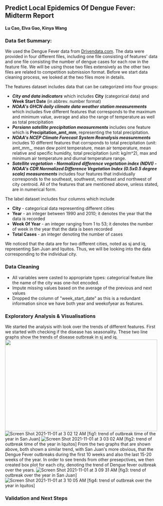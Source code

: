 ## Predict Local Epidemics Of Dengue Fever: Midterm Report
#### Lu Cao, Elva Gao, Kinya Wang

### Data Set Summary: 
We used the Dengue Fever data from [Drivendata.com]( https://www.drivendata.org/competitions/44/dengai-predicting-disease-spread/). The data were provided in four different files, including one file consisting of features' data and one file consisting the number of dengue cases for each row in the feature file. We will be using those two files extensively as the other two files are related to competition submission format. 
Before we start data cleaning process, we looked at the two files more in details. 

The features dataset includes data that can be categorized into four groups: 
* ***City and data indicators*** which includes **City** (categorical data) and **Week Start Date** (in abbrev. number format)
* ***NOAA's GHCN daily climate data weather station measurements*** which includes five different features that corresponds to the maximum and minimum value, average and also the range of temperature as well as total precipitation
* ***Persiann satellite precipitation measurements*** includes one feature which is **Precipitation_amt_mm**, representing the total precipitation. 
* ***NOAA's NCEP Climate Forecast System Reanalysis measurements*** includes 10 different features that corrsponds to total precipitation (unit: amt_mm_, mean dew point temperature, mean air temperature, mean relative and specific humidity, total precipitation (unit: kg/m^2), max and minimum air temperature and diurnal temperature range. 
* ***Satellite vegetation - Normalized difference vegetation index (NDVI) - NOAA's CDR Normalized Difference Vegetation Index (0.5x0.5 degree scale) measurements*** includes four features that individually corresponds to the southeast, southwest, northeast and northwest of city centroid. 
All of the features that are mentioned above, unless stated, are in numerical form.

The label dataset includes four columns which include 
* **City** - categorical data representing different cities
* **Year** - an integer between 1990 and 2010; it denotes the year that the data is recorded
* **Week Of Year** - an integer ranging from 1 to 53; it denotes the number of week in the year that the data is been recorded
* **Total Cases** - an integer denoting the number of cases 

We noticed that the data are for two different cities, noted as sj and iq, representing San Juan and Iquitos. Thus, we will be looking into the data corresponding to the individual city. 

### Data Cleaning
* All variables were casted to appropriate types: categorical feature like the name of the city was one-hot encoded.
* Impute missing values based on the average of the previous and next values
* Dropped the column of "week_start_date" as this is a redundant information since we have both year and weekofyear as features.

### Exploratory Analysis & Visualisations
We started the analysis with look over the trends of different features. First we started with checking if the disease has seasonality. 
These two line graphs show the trends of disease outbreak in sj and iq. 
<img src="https://user-images.githubusercontent.com/57336981/139634017-eb44bc07-2604-4233-8780-f13869136219.png" width="500" height="300" />
![Screen Shot 2021-11-01 at 3 02 12 AM](https://user-images.githubusercontent.com/57336981/139634017-eb44bc07-2604-4233-8780-f13869136219.png)
[fig1: trend of outbreak time of the year in San Juan]
![Screen Shot 2021-11-01 at 3 03 02 AM](https://user-images.githubusercontent.com/57336981/139634081-f416d5b7-7228-4b5d-856a-fd764d3f7231.png)
[fig2: trend of outbreak time of the year in Iquitos]
From the two graphs that are shown above, both shown a similar trend, with San Juan's more obvious, that the Dengue Fever outbreaks during the first 10 weeks and also the last 15-20 weeks of the year. 
In order to see trends from other presepctives, we then created box plot for each city, denoting the trend of Dengue fever outbreak over the years. 
![Screen Shot 2021-11-01 at 3 09 31 AM](https://user-images.githubusercontent.com/57336981/139634713-fdb708f5-042a-4fb3-b9f3-73a75f696957.png)
[fig3: trend of outbreak over the year in San Juan]
![Screen Shot 2021-11-01 at 3 10 05 AM](https://user-images.githubusercontent.com/57336981/139634759-e737db0f-c343-4a22-876b-578abf1d77eb.png)
[fig4: trend of outbreak over the year in Iquitos]


### Validation and Next Steps
